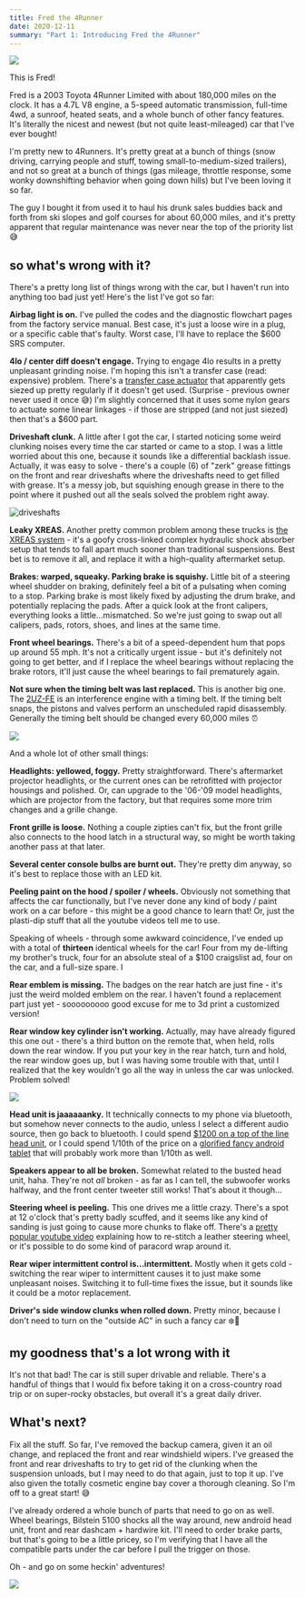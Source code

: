 ```yaml
---
title: Fred the 4Runner
date: 2020-12-11
summary: "Part 1: Introducing Fred the 4Runner"
---
```


![](fred5.jpg)

This is Fred!

Fred is a 2003 Toyota 4Runner Limited with about 180,000 miles on the clock. It has a 4.7L V8 engine, a 5-speed automatic transmission, full-time 4wd, a sunroof, heated seats, and a whole bunch of other fancy features. It's literally the nicest and newest (but not quite least-mileaged) car that I've ever bought!

I'm pretty new to 4Runners. It's pretty great at a bunch of things (snow driving, carrying people and stuff, towing small-to-medium-sized trailers), and not so great at a bunch of things (gas mileage, throttle response, some wonky downshifting behavior when going down hills) but I've been loving it so far. 

The guy I bought it from used it to haul his drunk sales buddies back and forth from ski slopes and golf courses for about 60,000 miles, and it's pretty apparent that regular maintenance was never near the top of the priority list 😅

## so what's wrong with it?

There's a pretty long list of things wrong with the car, but I haven't run into anything too bad just yet! Here's the list I've got so far:

**Airbag light is on.** I've pulled the codes and the diagnostic flowchart pages from the factory service manual. Best case, it's just a loose wire in a plug, or a specific cable that's faulty. Worst case, I'll have to replace the $600 SRS computer.

**4lo / center diff doesn't engage.** Trying to engage 4lo results in a pretty unpleasant grinding noise. I'm hoping this isn't a transfer case (read: expensive) problem. There's a [transfer case actuator](https://www.toyota-4runner.org/4th-gen-t4rs/156898-transfer-case-actuator.html) that apparently gets siezed up pretty regularly if it doesn't get used. (Surprise - previous owner never used it once 😅) I'm slightly concerned that it uses some nylon gears to actuate some linear linkages - if those are stripped (and not just siezed) then that's a $600 part.

**Driveshaft clunk.** A little after I got the car, I started noticing some weird clunking noises every time the car started or came to a stop. I was a little worried about this one, because it sounds like a differential backlash issue. Actually, it was easy to solve - there's a couple (6) of "zerk" grease fittings on the front and rear driveshafts where the driveshafts need to get filled with grease. It's a messy job, but squishing enough grease in there to the point where it pushed out all the seals solved the problem right away.

![driveshafts](fred-driveshafts.jpg)

**Leaky XREAS.** Another pretty common problem among these trucks is [the XREAS system](https://www.toyota-4runner.org/4th-gen-t4rs/54365-what-xreas-exactly.html) - it's a goofy cross-linked complex hydraulic shock absorber setup that tends to fall apart much sooner than traditional suspensions. Best bet is to remove it all, and replace it with a high-quality aftermarket setup.

**Brakes: warped, squeaky. Parking brake is squishy.** Little bit of a steering wheel shudder on braking, definitely feel a bit of a pulsating when coming to a stop. Parking brake is most likely fixed by adjusting the drum brake, and potentially replacing the pads. After a quick look at the front calipers, everything looks a little...mismatched. So we're just going to swap out all calipers, pads, rotors, shoes, and lines at the same time.

**Front wheel bearings.** There's a bit of a speed-dependent hum that pops up around 55 mph. It's not a critically urgent issue - but it's definitely not going to get better, and if I replace the wheel bearings without replacing the brake rotors, it'll just cause the wheel bearings to fail prematurely again. 

**Not sure when the timing belt was last replaced.** This is another big one. The [2UZ-FE](https://en.wikipedia.org/wiki/Toyota_UZ_engine#2UZ-FE) is an interference engine with a timing belt. If the timing belt snaps, the pistons and valves perform an unscheduled rapid disassembly. Generally the  timing belt should be changed every 60,000 miles ⏰

![](fred6.jpg)

And a whole lot of other small things:

**Headlights: yellowed, foggy.** Pretty straightforward. There's aftermarket projector headlights, or the current ones can be retrofitted with projector housings and polished. Or, can upgrade to the '06-'09 model headlights, which are projector from the factory, but that requires some more trim changes and a grille change.

**Front grille is loose.** Nothing a couple zipties can't fix, but the front grille also connects to the hood latch in a structural way, so might be worth taking another pass at that later.

**Several center console bulbs are burnt out.** They're pretty dim anyway, so it's best to replace those with an LED kit.

**Peeling paint on the hood / spoiler / wheels.** Obviously not something that affects the car functionally, but I've never done any kind of body / paint work on a car before - this might be a good chance to learn that! Or, just the plasti-dip stuff that all the youtube videos tell me to use. 

Speaking of wheels - through some awkward coincidence, I've ended up with a total of **thirteen** identical wheels for the car! Four from my de-lifting my brother's truck, four for an absolute steal of a $100 craigslist ad, four on the car, and a full-size spare. I

**Rear emblem is missing.** The badges on the rear hatch are just fine - it's just the weird molded emblem on the rear. I haven't found a replacement part just yet - sooooooooo good excuse for me to 3d print a customized version!

**Rear window key cylinder isn't working.** Actually, may have already figured this one out - there's a third button on the remote that, when held, rolls down the rear window. If you put your key in the rear hatch, turn and hold, the rear window goes up, but I was having some trouble with that, until I realized that the key wouldn't go all the way in unless the car was unlocked. Problem solved!


![](fred2.jpg)

**Head unit is jaaaaaanky.** It technically connects to my phone via bluetooth, but somehow never connects to the audio, unless I select a different audio source, then go back to bluetooth. I could spend [$1200 on a top of the line head unit](https://www.amazon.com/dp/B08GV15DDM/), or I could spend 1/10th of the price on a [glorified fancy android tablet](https://www.amazon.com/gp/product/B07VGR5Z4R) that will probably work more than 1/10th as well.

**Speakers appear to all be broken.** Somewhat related to the busted head unit, haha. They're not _all_ broken - as far as I can tell, the subwoofer works halfway, and the front center tweeter still works! That's about it though...

**Steering wheel is peeling.** This one drives me a little crazy. There's a spot at 12 o'clock that's pretty badly scuffed, and it seems like any kind of sanding is just going to cause more chunks to flake off. There's a [pretty popular youtube video](https://www.youtube.com/watch?v=sStxk4mv_DY) explaining how to re-stitch a leather steering wheel, or it's possible to do some kind of paracord wrap around it.

**Rear wiper intermittent control is...intermittent.** Mostly when it gets cold - switching the rear wiper to intermittent causes it to just make some unpleasant noises. Switching it to full-time fixes the issue, but it sounds like it could be a motor replacement. 

**Driver's side window clunks when rolled down.** Pretty minor, because I don't need to turn on the "outside AC" in such a fancy car ❄️💨

## my goodness that's a lot wrong with it

It's not that bad! The car is still super drivable and reliable. There's a handful of things that I would fix before taking it on a cross-country road trip or on super-rocky obstacles, but overall it's a great daily driver.

## What's next?

Fix all the stuff. So far, I've removed the backup camera, given it an oil change, and replaced the front and rear windshield wipers. I've greased the front and rear driveshafts to try to get rid of the clunking when the suspension unloads, but I may need to do that again, just to top it up. I've also given the totally cosmetic engine bay cover a thorough cleaning. So I'm off to a great start! 😅

I've already ordered a whole bunch of parts that need to go on as well. Wheel bearings, Bilstein 5100 shocks all the way around, new android head unit, front and rear dashcam + hardwire kit. I'll need to order brake parts, but that's going to be a little pricey, so I'm verifying that I have all the compatible parts under the car before I pull the trigger on those.

Oh - and go on some heckin' adventures! 

![](fred4.jpg)
